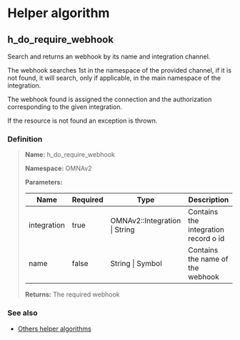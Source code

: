 # Helper algorithm

## h_do_require_webhook

Search and returns an webhook by its name and integration channel.

The webhook searches 1st in the namespace of the provided channel, if it is not found, it will search, 
only if applicable, in the main namespace of the integration.

The webhook found is assigned the connection and the authorization corresponding to the given integration.

If the resource is not found an exception is thrown.
    
### Definition

> **Name:** h_do_require_webhook
> 
> **Namespace:** OMNAv2
>
> **Parameters:**
> 
> | Name | Required | Type | Description |
> | ---- | -------- | ---- | ----------- |
> | integration | true | OMNAv2::Integration \| String | Contains the integration record o id |
> | name | false | String \| Symbol | Contains the name of the webhook |
>
> **Returns:** The required webhook

### See also
* [Others helper algorithms](overview?id=h_do_require_webhook)